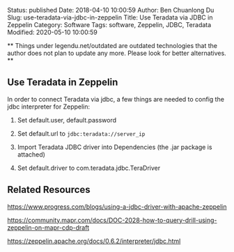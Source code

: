 Status: published
Date: 2018-04-10 10:00:59
Author: Ben Chuanlong Du
Slug: use-teradata-via-jdbc-in-zeppelin
Title: Use Teradata via JDBC in Zeppelin
Category: Software
Tags: software, Zeppelin, JDBC, Teradata
Modified: 2020-05-10 10:00:59

**
Things under legendu.net/outdated are outdated technologies 
that the author does not plan to update any more. 
Please look for better alternatives.
**

## Use Teradata in Zeppelin

In order to connect Teradata via jdbc, a few things are needed to config the jdbc interpreter for Zeppelin:

1. Set default.user, default.password

2. Set default.url to `jdbc:teradata://server_ip`

3. Import Teradata JDBC driver into Dependencies (the .jar package is attached)

4. Set default.driver to com.teradata.jdbc.TeraDriver

## Related Resources

https://www.progress.com/blogs/using-a-jdbc-driver-with-apache-zeppelin

https://community.mapr.com/docs/DOC-2028-how-to-query-drill-using-zeppelin-on-mapr-cdp-draft

https://zeppelin.apache.org/docs/0.6.2/interpreter/jdbc.html
